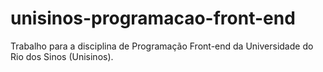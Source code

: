 # unisinos-programacao-front-end
Trabalho para a disciplina de Programação Front-end da Universidade do Rio dos Sinos (Unisinos).
